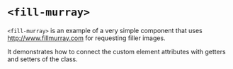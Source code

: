 # `<fill-murray>`

`<fill-murray>` is an example of a very simple component that uses http://www.fillmurray.com for requesting filler images.

It demonstrates how to connect the custom element attributes with getters and setters of the class.
